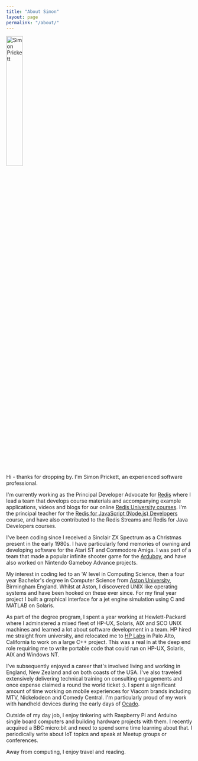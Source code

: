 ```yaml
---
title: "About Simon"
layout: page
permalink: "/about/"
---
```

<div class="container">
    <div class="row">
        <div class="col-md-12">
            <img alt="Simon Prickett" src="{{site.baseurl}}/{{ site.authors.simon.avatar }}" class="img-responsive float-right ml-3" width="30%">
            <p class="lead">Hi - thanks for dropping by.  I'm Simon Prickett, an experienced software 
               professional.</p>
            <p>I'm currently working as the Principal Developer Advocate for <a href="https://redis.com">Redis</a> where I lead a team that develops course materials and accompanying example applications, videos and blogs for our online <a href="https://university.redis.com/">Redis University courses</a>.  I'm the principal teacher for the <a href="https://university.redis.com/courses/ru102js/">Redis for JavaScript (Node.js) Developers</a> course, and have also contributed to the Redis Streams and Redis for Java Developers courses.</p>
            <p>I've been coding since I received a Sinclair ZX Spectrum as a Christmas 
               present in the early 1980s.  I have particularly fond memories of owning 
               and developing software for the Atari ST and Commodore Amiga.  I was part of a team that made a popular 
               infinite shooter game for the <a href="https://arduboy.com/">Arduboy</a>, and have also worked on Nintendo Gameboy Advance projects.</p>
            <p>My interest in coding led to an 'A' level in Computing Science, then a 
               four year Bachelor's degree in Computer Science from <a href="https://aston.ac.uk">Aston University</a>, 
               Birmingham England.  Whilst at Aston, I discovered UNIX like operating 
               systems and have been hooked on these ever since.  For my final year 
               project I built a graphical interface for a jet engine simulation 
               using C and MATLAB on Solaris.</p>
            <p>As part of the degree program, I spent a year working at Hewlett-Packard 
               where I adminstered a mixed fleet of HP-UX, Solaris, AIX and SCO UNIX 
               machines and learned a lot about software development in a team.  HP hired 
               me straight from university, and relocated me to <a href="https://hpl.hp.com">HP Labs</a> in Palo Alto, 
               California to work on a large C++ project.  This was a real in at the 
               deep end role requiring me to write portable code that could run on 
               HP-UX, Solaris, AIX and Windows NT.</p>
            <p>I've subsequently enjoyed a career that's involved living and working 
               in England, New Zealand and on both coasts of the USA.  I've also 
               traveled extensively delivering technical training on consulting engagements 
               and once expense claimed a round the world ticket :).  I spent a significant 
               amount of time working on mobile experiences for Viacom brands including MTV, 
               Nickelodeon and Comedy Central.  I'm particularly proud of my work with handheld 
               devices during the early days of <a href="https://www.ocadotechnology.com/">Ocado</a>.</p>
            <p>Outside of my day job, I enjoy tinkering with Raspberry Pi and Arduino 
               single board computers and building hardware projects with them.  I 
               recently acquired a BBC micro:bit and need to spend some time learning 
               about that.  I periodically write about IoT topics and speak at 
               Meetup groups or conferences.</p>
            <p>Away from computing, I enjoy travel and reading.</p>
</div>
</div>
</div>
